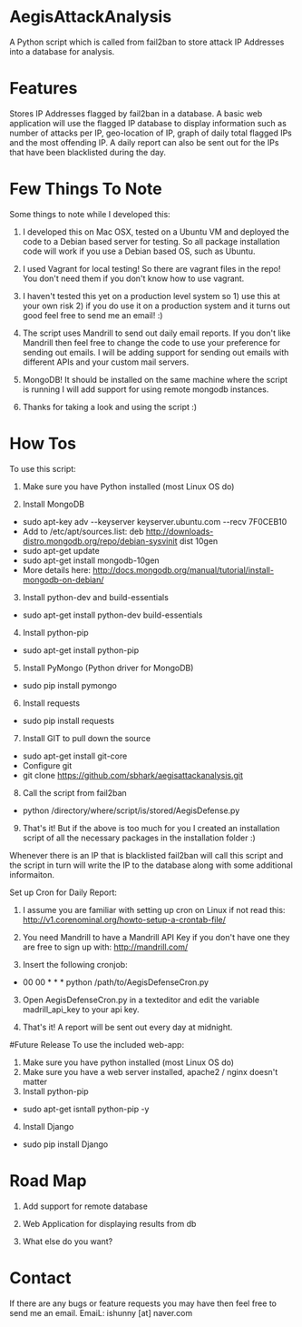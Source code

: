 AegisAttackAnalysis
==================

A Python script which is called from fail2ban to store attack IP Addresses into a database for analysis. 

Features 
===================
Stores IP Addresses flagged by fail2ban in a database. 
A basic web application will use the flagged IP database to display information such as number of attacks per IP, 
geo-location of IP, graph of daily total flagged IPs and the most offending IP. 
A daily report can also be sent out for the IPs that have been blacklisted during the day.

Few Things To Note 
===================
Some things to note while I developed this: 

1) I developed this on Mac OSX, tested on a Ubuntu VM and deployed the code to a Debian based server for testing. So all package installation code will work if you use a Debian based OS, such as Ubuntu. 

2) I used Vagrant for local testing! So there are vagrant files in the repo! You don't need them if you don't know how to use vagrant.

3) I haven't tested this yet on a production level system so 1) use this at your own risk 2) if you do use it on a production system and it turns out good feel free to send me an email! :)

4) The script uses Mandrill to send out daily email reports. If you don't like Mandrill then feel free to change the code to use your preference for sending out emails. I will be adding support for sending out emails with different APIs and your custom mail servers. 

6) MongoDB! It should be installed on the same machine where the script is running I will add support for using remote mongodb instances. 

7) Thanks for taking a look and using the script :) 

How Tos
===================
To use this script: 

1) Make sure you have Python installed (most Linux OS do)

2) Install MongoDB 
 - sudo apt-key adv --keyserver keyserver.ubuntu.com --recv 7F0CEB10
 - Add to /etc/apt/sources.list: deb http://downloads-distro.mongodb.org/repo/debian-sysvinit dist 10gen
 - sudo apt-get update 
 - sudo apt-get install mongodb-10gen 
 - More details here: http://docs.mongodb.org/manual/tutorial/install-mongodb-on-debian/

3) Install python-dev and build-essentials
 - sudo apt-get install python-dev build-essentials 

4) Install python-pip
 - sudo apt-get install python-pip

5) Install PyMongo (Python driver for MongoDB)
 - sudo pip install pymongo

6) Install requests 
 - sudo pip install requests

7) Install GIT to pull down the source
 - sudo apt-get install git-core
 - Configure git
 - git clone https://github.com/sbhark/aegisattackanalysis.git

8) Call the script from fail2ban 
 - python /directory/where/script/is/stored/AegisDefense.py 

9) That's it! But if the above is too much for you I created an installation script of all the necessary packages in the installation folder :)

Whenever there is an IP that is blacklisted fail2ban will call this script and the script in turn will write the IP to the database along with some additional informaiton. 

Set up Cron for Daily Report:

1) I assume you are familiar with setting up cron on Linux if not read this: http://v1.corenominal.org/howto-setup-a-crontab-file/

2) You need Mandrill to have a Mandrill API Key if you don't have one they are free to sign up with: http://mandrill.com/

2) Insert the following cronjob: 
 - 00 00 * * * python /path/to/AegisDefenseCron.py 

3) Open AegisDefenseCron.py in a texteditor and edit the variable madrill_api_key to your api key. 

4) That's it! A report will be sent out every day at midnight.

#Future Release 
To use the included web-app: 
1) Make sure you have python installed (most Linux OS do) 
2) Make sure you have a web server installed, apache2 / nginx doesn't matter 
3) Install python-pip 
 -  sudo apt-get isntall python-pip -y 
4) Install Django 
 - sudo pip install Django

Road Map
=================
1) Add support for remote database 

2) Web Application for displaying results from db 

3) What else do you want? 

Contact 
==================
If there are any bugs or feature requests you may have then feel free to send me an email. 
EmaiL: ishunny [at] naver.com

